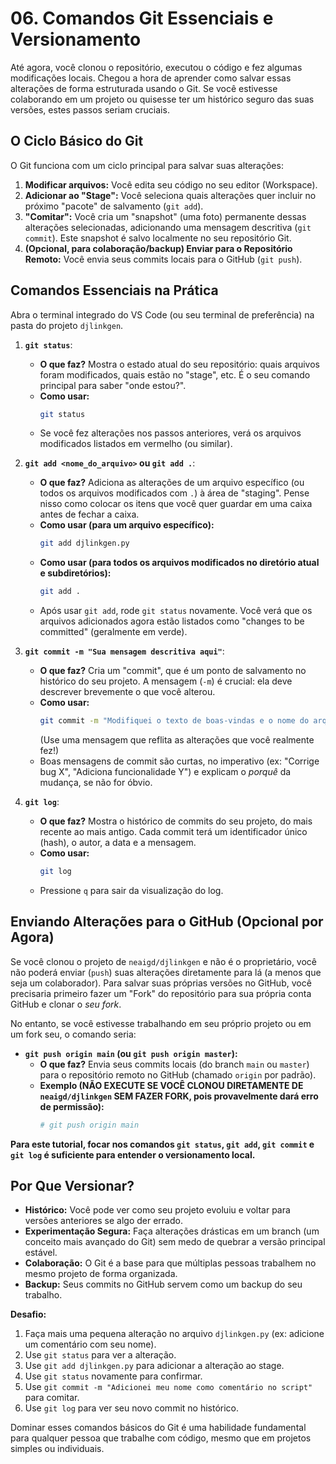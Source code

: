 # 06. Comandos Git Essenciais e Versionamento

Até agora, você clonou o repositório, executou o código e fez algumas modificações locais. Chegou a hora de aprender como salvar essas alterações de forma estruturada usando o Git. Se você estivesse colaborando em um projeto ou quisesse ter um histórico seguro das suas versões, estes passos seriam cruciais.

## O Ciclo Básico do Git

O Git funciona com um ciclo principal para salvar suas alterações:

1.  **Modificar arquivos:** Você edita seu código no seu editor (Workspace).
2.  **Adicionar ao "Stage":** Você seleciona quais alterações quer incluir no próximo "pacote" de salvamento (`git add`).
3.  **"Comitar":** Você cria um "snapshot" (uma foto) permanente dessas alterações selecionadas, adicionando uma mensagem descritiva (`git commit`). Este snapshot é salvo localmente no seu repositório Git.
4.  **(Opcional, para colaboração/backup) Enviar para o Repositório Remoto:** Você envia seus commits locais para o GitHub (`git push`).

## Comandos Essenciais na Prática

Abra o terminal integrado do VS Code (ou seu terminal de preferência) na pasta do projeto `djlinkgen`.

1.  **`git status`**:
    *   **O que faz?** Mostra o estado atual do seu repositório: quais arquivos foram modificados, quais estão no "stage", etc. É o seu comando principal para saber "onde estou?".
    *   **Como usar:**
        ```bash
        git status
        ```
    *   Se você fez alterações nos passos anteriores, verá os arquivos modificados listados em vermelho (ou similar).

2.  **`git add <nome_do_arquivo>` ou `git add .`**:
    *   **O que faz?** Adiciona as alterações de um arquivo específico (ou todos os arquivos modificados com `.`) à área de "staging". Pense nisso como colocar os itens que você quer guardar em uma caixa antes de fechar a caixa.
    *   **Como usar (para um arquivo específico):**
        ```bash
        git add djlinkgen.py
        ```
    *   **Como usar (para todos os arquivos modificados no diretório atual e subdiretórios):**
        ```bash
        git add .
        ```
    *   Após usar `git add`, rode `git status` novamente. Você verá que os arquivos adicionados agora estão listados como "changes to be committed" (geralmente em verde).

3.  **`git commit -m "Sua mensagem descritiva aqui"`**:
    *   **O que faz?** Cria um "commit", que é um ponto de salvamento no histórico do seu projeto. A mensagem (`-m`) é crucial: ela deve descrever brevemente o que você alterou.
    *   **Como usar:**
        ```bash
        git commit -m "Modifiquei o texto de boas-vindas e o nome do arquivo de saída"
        ```
        (Use uma mensagem que reflita as alterações que você realmente fez!)
    *   Boas mensagens de commit são curtas, no imperativo (ex: "Corrige bug X", "Adiciona funcionalidade Y") e explicam o *porquê* da mudança, se não for óbvio.

4.  **`git log`**:
    *   **O que faz?** Mostra o histórico de commits do seu projeto, do mais recente ao mais antigo. Cada commit terá um identificador único (hash), o autor, a data e a mensagem.
    *   **Como usar:**
        ```bash
        git log
        ```
    *   Pressione `q` para sair da visualização do log.

## Enviando Alterações para o GitHub (Opcional por Agora)

Se você clonou o projeto de `neaigd/djlinkgen` e não é o proprietário, você não poderá enviar (`push`) suas alterações diretamente para lá (a menos que seja um colaborador). Para salvar suas próprias versões no GitHub, você precisaria primeiro fazer um "Fork" do repositório para sua própria conta GitHub e clonar o *seu fork*.

No entanto, se você estivesse trabalhando em seu próprio projeto ou em um fork seu, o comando seria:

*   **`git push origin main` (ou `git push origin master`):**
    *   **O que faz?** Envia seus commits locais (do branch `main` ou `master`) para o repositório remoto no GitHub (chamado `origin` por padrão).
    *   **Exemplo (NÃO EXECUTE SE VOCÊ CLONOU DIRETAMENTE DE `neaigd/djlinkgen` SEM FAZER FORK, pois provavelmente dará erro de permissão):**
        ```bash
        # git push origin main
        ```

**Para este tutorial, focar nos comandos `git status`, `git add`, `git commit` e `git log` é suficiente para entender o versionamento local.**

## Por Que Versionar?

*   **Histórico:** Você pode ver como seu projeto evoluiu e voltar para versões anteriores se algo der errado.
*   **Experimentação Segura:** Faça alterações drásticas em um branch (um conceito mais avançado do Git) sem medo de quebrar a versão principal estável.
*   **Colaboração:** O Git é a base para que múltiplas pessoas trabalhem no mesmo projeto de forma organizada.
*   **Backup:** Seus commits no GitHub servem como um backup do seu trabalho.

**Desafio:**
1.  Faça mais uma pequena alteração no arquivo `djlinkgen.py` (ex: adicione um comentário com seu nome).
2.  Use `git status` para ver a alteração.
3.  Use `git add djlinkgen.py` para adicionar a alteração ao stage.
4.  Use `git status` novamente para confirmar.
5.  Use `git commit -m "Adicionei meu nome como comentário no script"` para comitar.
6.  Use `git log` para ver seu novo commit no histórico.

Dominar esses comandos básicos do Git é uma habilidade fundamental para qualquer pessoa que trabalhe com código, mesmo que em projetos simples ou individuais.
